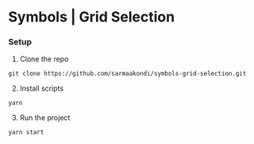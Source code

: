 # Symbols | Grid Selection

### Setup

1. Clone the repo

```
git clone https://github.com/sarmaakondi/symbols-grid-selection.git
```

2. Install scripts

```
yarn
```

3. Run the project

```
yarn start
```
